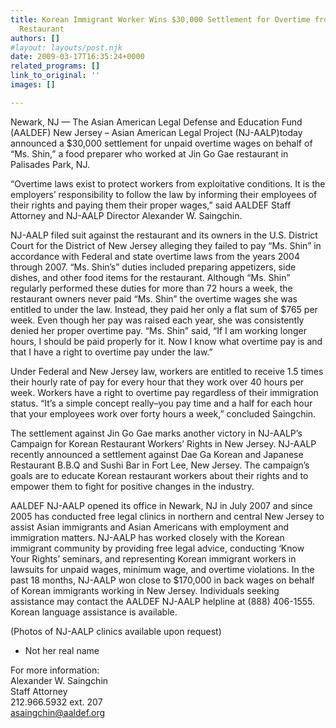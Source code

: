 ```yaml
---
title: Korean Immigrant Worker Wins $30,000 Settlement for Overtime from Jin Go Gae
  Restaurant
authors: []
#layout: layouts/post.njk
date: 2009-03-17T16:35:24+0000
related_programs: []
link_to_original: ''
images: []

---
```

Newark, NJ — The Asian American Legal Defense and Education Fund (AALDEF) New Jersey – Asian American Legal Project (NJ-AALP)today announced a $30,000 settlement for unpaid overtime wages on behalf of “Ms. Shin,”  a food preparer who worked at Jin Go Gae restaurant in Palisades Park, NJ.

“Overtime laws exist to protect workers from exploitative conditions. It is the employers’ responsibility to follow the law by informing their employees of their rights and paying them their proper wages,” said AALDEF Staff Attorney and NJ-AALP Director Alexander W. Saingchin.

NJ-AALP filed suit against the restaurant and its owners in the U.S. District Court for the District of New Jersey alleging they failed to pay “Ms. Shin” in accordance with Federal and state overtime laws from the years 2004 through 2007. “Ms. Shin’s” duties included preparing appetizers, side dishes, and other food items for the restaurant. Although “Ms. Shin” regularly performed these duties for more than 72 hours a week, the restaurant owners never paid “Ms. Shin” the overtime wages she was entitled to under the law. Instead, they paid her only a flat sum of $765 per week. Even though her pay was raised each year, she was consistently denied her proper overtime pay. “Ms. Shin” said, “If I am working longer hours, I should be paid properly for it. Now I know what overtime pay is and that I have a right to overtime pay under the law.”

Under Federal and New Jersey law, workers are entitled to receive 1.5 times their hourly rate of pay for every hour that they work over 40 hours per week. Workers have a right to overtime pay regardless of their immigration status. “It’s a simple concept really–you pay time and a half for each hour that your employees work over forty hours a week,” concluded Saingchin.

The settlement against Jin Go Gae marks another victory in NJ-AALP’s Campaign for Korean Restaurant Workers’ Rights in New Jersey. NJ-AALP recently announced a settlement against Dae Ga Korean and Japanese Restaurant B.B.Q and Sushi Bar in Fort Lee, New Jersey. The campaign’s goals are to educate Korean restaurant workers about their rights and to empower them to fight for positive changes in the industry.

AALDEF NJ-AALP opened its office in Newark, NJ in July 2007 and since 2005 has conducted free legal clinics in northern and central New Jersey to assist Asian immigrants and Asian Americans with employment and immigration matters. NJ-AALP has worked closely with the Korean immigrant community by providing free legal advice, conducting ‘Know Your Rights’ seminars, and representing Korean immigrant workers in lawsuits for unpaid wages, minimum wage, and overtime violations. In the past 18 months, NJ-AALP won close to $170,000 in back wages on behalf of Korean immigrants working in New Jersey. Individuals seeking assistance may contact the AALDEF NJ-AALP helpline at (888) 406-1555. Korean language assistance is available.

(Photos of NJ-AALP clinics available upon request)

* Not her real name

For more information:  
Alexander W. Saingchin  
Staff Attorney  
212\.966.5932 ext. 207  
[asaingchin@aaldef.org](mailto:asaingchin@aaldef.org)